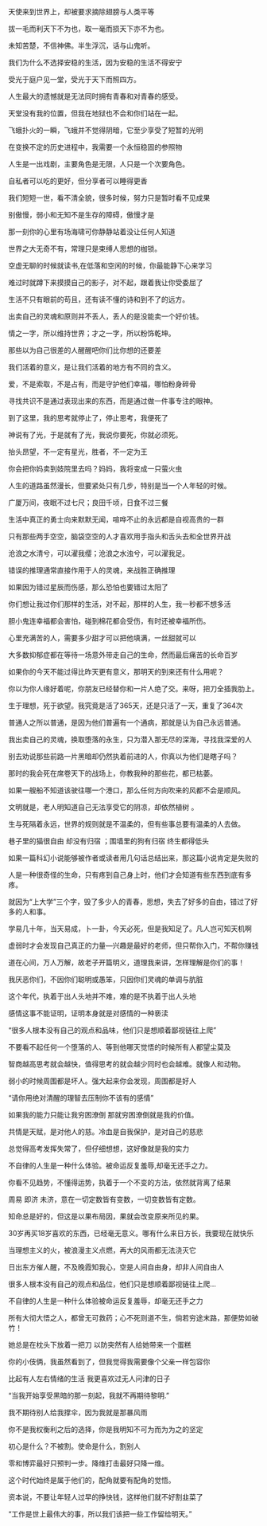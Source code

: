天使来到世界上，却被要求摘除翅膀与人类平等

拔一毛而利天下不为也，取一毫而损天下亦不为也。

未知苦楚，不信神佛。半生浮沉，话与山鬼听。

我们为什么不选择安稳的生活，因为安稳的生活不得安宁

受光于庭户见一堂，受光于天下而照四方。

人生最大的遗憾就是无法同时拥有青春和对青春的感受。

天堂没有我的位置，但我在地狱也不会和你们站在一起。

飞蛾扑火的一瞬，飞蛾并不觉得阴暗，它至少享受了短暂的光明

 在变换不定的历史进程中，我需要一个永恒稳固的参照物

人生是一出戏剧，主要角色是无限，人只是一个次要角色。

自私者可以吃的更好，但分享者可以睡得更香

我们短短一世，看不清全貌，很多时候，努力只是暂时看不见成果

别傲慢，弱小和无知不是生存的障碍，傲慢才是

那一刻你的心里有场海啸可你静静站着没让任何人知道

世界之大无奇不有，常理只是束缚人思想的枷锁。

空虚无聊的时候就读书,在低落和空闲的时候，你最能静下心来学习

难过时就蹲下来摸摸自己的影子，对不起，跟着我让你受委屈了

生活不只有眼前的苟且，还有读不懂的诗和到不了的远方。

出卖自己的灵魂和原则并不丢人，丢人的是没能卖一个好价钱。

情之一字，所以维持世界；才之一字，所以粉饰乾坤。

那些以为自己很差的人醒醒吧你们比你想的还要差

我们活着的意义，是让我们活着的地方有不同的含义。 

爱，不是索取，不是占有，而是守护他们幸福，哪怕粉身碎骨

寻找共识不是通过表现出来的东西，而是通过做一件事专注的眼神。

到了这里，我的思考就停止了，停止思考，我便死了

神说有了光，于是就有了光，我说你要死，你就必须死。

抬头昂望，不一定有星光，胜者，不一定为王

你会把你妈卖到妓院里去吗？妈妈，我将变成一只萤火虫

人生的道路虽然漫长，但要紧处只有几步，特别是当一个人年轻的时候。

广厦万间，夜眠不过七尺；良田千顷，日食不过三餐

生活中真正的勇士向来默默无闻，喧哗不止的永远都是自视高贵的一群

只有那些两手空空，脑袋空空的人才喜欢用手指头和舌头去和全世界开战

沧浪之水清兮，可以濯我缨；沧浪之水浊兮，可以濯我足。

错误的推理通常直接作用于人的灵魂，来战胜正确推理

如果因为错过星辰而伤感，那么恐怕也要错过太阳了

你们想让我过你们那样的生活，对不起，那样的人生，我一秒都不想多活

胆小鬼连幸福都会害怕，碰到棉花都会受伤，有时还被幸福所伤。

心里充满苦的人，需要多少甜才可以把他填满，一丝甜就可以

大多数抑郁症都在等待一场意外带走自己的生命，然而最后痛苦的长命百岁

如果你的今天不能过得比昨天更有意义，那明天的到来还有什么用呢？

你以为你人缘好着呢，你朋友已经替你和一片人绝了交。来呀，把刀全插我肋上。

生于理想，死于欲望。我究竟是活了365天，还是只活了一天，重复了364次

普通人之所以普通，是因为他们普遍有一个通病，那就是认为自己永远普通。  

我出卖自己的灵魂，换取堕落的永生，只为潜入那无尽的深海，寻找我深爱的人

别去劝说那些前路一片黑暗却仍然执着前进的人，你真以为他们是瞎子吗？

那时的我会死在席卷天下的战场上，你教我种的那些花，都已枯萎。

如果一艘船不知道该驶往哪一个港口，那么任何方向吹来的风都不会是顺风。

文明就是，老人明知道自己无法享受它的阴凉，却依然植树 。                 

生与死隔着永远，世界的规则就是不温柔的，但有些事总要有温柔的人去做。

巷子里的猫很自由 却没有归宿 ；围墙里的狗有归宿 终生都得低头

 如果一篇科幻小说能够被作者或读者用几句话总结出来，那这篇小说肯定是失败的

人是一种很奇怪的生命，只有疼到自己身上时，他们才会知道有些东西到底有多疼。

 就因为“上大学”三个字，毁了多少人的青春，思想，失去了好多的自由，错过了好多的人和事。

学易几十年，当天易成，卜一卦，今天必死，但是我知足了。凡人岂可知天机啊

虚弱时才会发现自己真正的力量—兴趣是最好的老师，但只帮你入门，不帮你赚钱

道在心间，万人万解，故老子开篇明义，道理我来讲，怎样理解是你们的事！

我厌恶你们，不因你们聪明或愚笨，只因你们灵魂的单调与肮脏

这个年代，执着于出人头地并不难，难的是不执着于出人头地

感情这事不能证明，证明本身就是对感情的一种亵渎

“很多人根本没有自己的观点和品味，他们只是想顺着鄙视链往上爬”

不要看不起任何一个堕落的人、等到他哪天觉悟的时候所有人都望尘莫及


智商越高思考就会越快，值得思考的就会越少同时也会越难。就像人和动物。

弱小的时候周围都是坏人。强大起来你会发现，周围都是好人

“请你用绝对清醒的理智去压制你不该有的感情”

如果我的能力只能让我穷困潦倒 那就穷困潦倒就是我的价值。

共情是天赋，是对他人的慈。冷血是自我保护，是对自己的慈悲

总觉得高考发挥失常了，但仔细想想，这好像就是我的实力

不自律的人生是一种什么体验。被命运反复羞辱,却毫无还手之力。

你看不见趋势，不懂得运势，执着于一个不变的方法，依然就背离了结果

周易 即济 未济，意在一切定数皆有变数，一切变数皆有定数。

知命总是好的，但这是以果布局因，果就会改变原来所见的果。

30岁再买18岁喜欢的东西，已经毫无意义。哪有什么来日方长，我要现在就快乐

当理想主义的火，被浪漫主义点燃，再大的风雨都无法浇灭它

日出东方催人醒，不及晚霞知我心，空是人间自由身，却非人间自由人

很多人根本没有自己的观点和品位，他们只是想顺着鄙视链往上爬…

不自律的人生是一种什么体验被命运反复羞辱，却毫无还手之力

所有大彻大悟之人，都曾无可救药；心不死则道不生，倘若穷途末路，那便势如破竹！

 她总是在枕头下放着一把刀 以防突然有人给她带来一个蛋糕

你的小伎俩，我虽然看到了，但我觉得我需要像个父亲一样包容你

比起有人左右情绪的生活 我更喜欢过无人问津的日子

“当我开始享受黑暗的那一刻起，我就不再期待黎明.”

我不期待别人给我撑伞，因为我就是那暴风雨

你不是我权衡利之后的选择，你是我明知不可为而为为之的坚定

初心是什么？不被割。使命是什么，割别人

零和博弈最好只预判一步。降维打击最好只降一维。

这个时代始终是属于他们的，配角就要有配角的觉悟。

资本说，不要让年轻人过早的挣快钱，这样他们就不好割韭菜了

“工作是世上最伟大的事，所以我们该把一些工作留给明天。”

